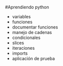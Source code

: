 #Aprendiendo python

- variables
- funciones
- documentar funciones
- manejo de cadenas
- condicionales
- slices
- iteraciones
- imports
- aplicación de prueba